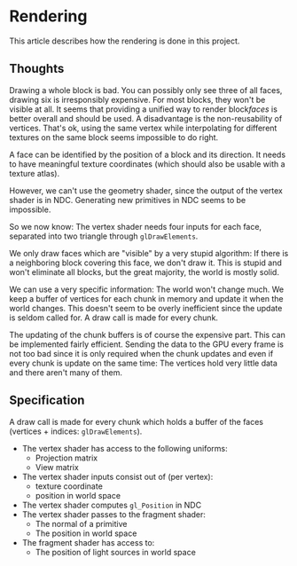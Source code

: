 # Rendering

This article describes how the rendering is done in this project.

## Thoughts

Drawing a whole block is bad. You can possibly only see three of all faces, drawing six is irresponsibly expensive. For most blocks, they won't be visible at all.
It seems that providing a unified way to render block*faces* is better overall and should be used. A disadvantage is the non-reusability of vertices. That's ok, using the same vertex while interpolating for different textures on the same block seems impossible to do right.

A face can be identified by the position of a block and its direction. It needs to have meaningful texture coordinates (which should also be usable with a texture atlas).

However, we can't use the geometry shader, since the output of the vertex shader is in NDC. Generating new primitives in NDC seems to be impossible.

So we now know: The vertex shader needs four inputs for each face, separated into two triangle through `glDrawElements`.

We only draw faces which are "visible" by a very stupid algorithm: If there is a neighboring block covering this face, we don't draw it. This is stupid and won't eliminate all blocks, but the great majority, the world is mostly solid.

We can use a very specific information: The world won't change much. We keep a buffer of vertices for each chunk in memory and update it when the world changes. This doesn't seem to be overly inefficient since the update is seldom called for. A draw call is made for every chunk.

The updating of the chunk buffers is of course the expensive part. This can be implemented fairly efficient. Sending the data to the GPU every frame is not too bad since it is only required when the chunk updates and even if every chunk is update on the same time: The vertices hold very little data and there aren't many of them.

## Specification

A draw call is made for every chunk which holds a buffer of the faces (vertices + indices: `glDrawElements`).

- The vertex shader has access to the following uniforms:
  - Projection matrix
  - View matrix
- The vertex shader inputs consist out of (per vertex):
  - texture coordinate
  - position in world space
- The vertex shader computes `gl_Position` in NDC
- The vertex shader passes to the fragment shader:
  - The normal of a primitive
  - The position in world space
- The fragment shader has access to:
  - The position of light sources in world space

